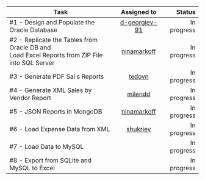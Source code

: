 | Task          | Assigned to   | Status |
| ------------- |:-------------:| --------:|
|#1 - Design and Populate the Oracle Database| [d-georgiev-91](https://github.com/d-georgiev-91)| In progress|
|#2 - Replicate the Tables from Oracle DB and <br> Load Excel Reports from ZIP File into SQL Server| [ninamarkoff](https://github.com/ninamarkoff)| In progress| 
|#3 - Generate PDF Sal s Reports| [tedovn](https://github.com/tedovn)| In progress| 
|#4 - Generate XML Sales by Vendor Report| [milendd](https://github.com/milendd)| In progress| 
|#5 - JSON Reports in MongoDB| [ninamarkoff](https://github.com/ninamarkoff)| In progress| 
|#6 - Load Expense Data from XML|[shukriev](https://github.com/shukriev)| In progress| 
|#7 - Load Data to MySQL| | In progress| 
|#8 - Export from SQLite and MySQL to Excel| | In progress| 
